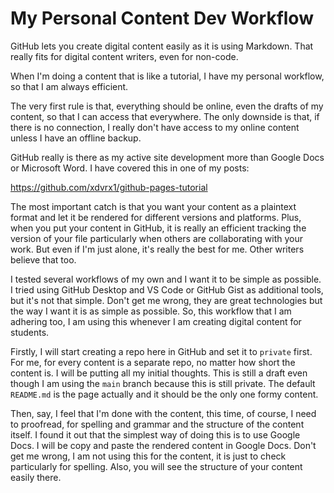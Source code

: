 # My Personal Content Dev Workflow
GitHub lets you create digital content
easily as it is using Markdown. That 
really fits for digital content writers,
even for non-code.

When I'm doing a content that is like
a tutorial, I have my personal 
workflow, so that I am always efficient.

The very first rule is that, everything
should be online, even the drafts of 
my content, so that I can access that
everywhere. The only downside is that,
if there is no connection, I really 
don't have access to my online content
unless I have an offline backup.

GitHub really is there as my active
site development more than Google Docs
or Microsoft Word. I have covered
this in one of my posts:

<https://github.com/xdvrx1/github-pages-tutorial>

The most important catch is that
you want your content as a plaintext 
format and let it be rendered for
different versions and platforms.
Plus, when you put your content in 
GitHub, it is really an efficient
tracking the version of your file
particularly when others
are collaborating with your work.
But even if I'm just alone, it's 
really the best for me. Other
writers believe that too.

I tested several workflows of my
own and I want it to be simple as
possible. I tried using GitHub 
Desktop and VS Code or GitHub Gist
as additional tools, 
but it's not that simple.
Don't get me wrong, they are great
technologies but the way I want it
is as simple as possible. So, 
this workflow that I am adhering
too, I am using this whenever
I am creating digital content
for students.

Firstly, I will start creating
a repo here in GitHub and set it
to `private` first. For me, for every
content is a separate repo, no
matter how short the content is.
I will be putting all my 
initial thoughts.
This is still a draft even though
I am using the `main` branch because
this is still private. The 
default `README.md` is the page
actually and it should be the only
one formy content.

Then, say, I feel that I'm done with
the content, this time, of course, 
I need to proofread, for spelling
and grammar and the structure of the
content itself. I found it out that
the simplest way of doing this
is to use Google Docs. I will be
copy and paste the rendered content
in Google Docs. Don't get me wrong,
I am not using this for the content, 
it is just to check particularly for
spelling. Also, you will see the
structure of your content easily
there. 
